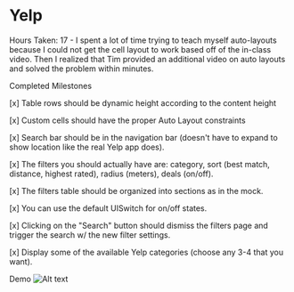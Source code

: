 # Yelp

Hours Taken: 17 - I spent a lot of time trying to teach myself auto-layouts because I could not get the cell layout to work based off of the in-class video. Then I realized that Tim provided an additional video on auto layouts and solved the problem within minutes.

Completed Milestones

[x] Table rows should be dynamic height according to the content height

[x] Custom cells should have the proper Auto Layout constraints

[x] Search bar should be in the navigation bar (doesn't have to expand to show location like the real Yelp app does).

[x] The filters you should actually have are: category, sort (best match, distance, highest rated), radius (meters), deals (on/off).

[x] The filters table should be organized into sections as in the mock.

[x] You can use the default UISwitch for on/off states.

[x] Clicking on the "Search" button should dismiss the filters page and trigger the search w/ the new filter settings.

[x] Display some of the available Yelp categories (choose any 3-4 that you want).

Demo
![Alt text](https://github.com/hassank/Yelp/blob/master/YelpLice.gif "Yelp")
